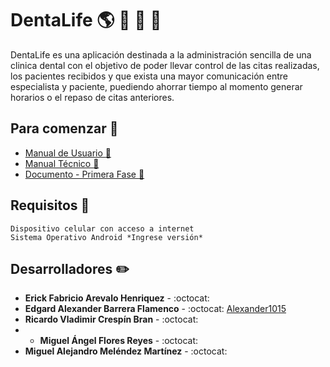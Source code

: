 # DentaLife :earth_americas: :iphone: :hospital: :pill:
DentaLife es una aplicación destinada a la administración sencilla de una clinica dental con el objetivo de poder llevar control de las citas realizadas, los pacientes recibidos y que exista una mayor comunicación entre especialista y paciente, puediendo ahorrar tiempo al momento generar horarios o el repaso de citas anteriores.

## Para comenzar :stars:
* [Manual de Usuario :boy:]()
* [Manual Técnico :construction_worker:]()
* [Documento - Primera Fase :bookmark_tabs:]()

## Requisitos :milky_way:
```
Dispositivo celular con acceso a internet
Sistema Operativo Android *Ingrese versión*
```
## Desarrolladores :pencil2:
* **Erick Fabricio Arevalo Henriquez** - :octocat: []()
* **Edgard Alexander Barrera Flamenco** - :octocat: [Alexander1015](https://github.com/Alexander1015)
* **Ricardo Vladimir Crespín Bran** - :octocat: []()
* * **Miguel Ángel Flores Reyes** - :octocat: []()
* **Miguel Alejandro Meléndez Martínez** - :octocat: []()
